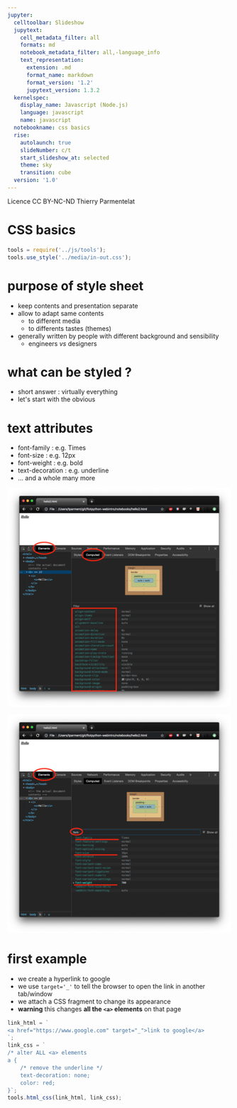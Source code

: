 ```yaml
---
jupyter:
  celltoolbar: Slideshow
  jupytext:
    cell_metadata_filter: all
    formats: md
    notebook_metadata_filter: all,-language_info
    text_representation:
      extension: .md
      format_name: markdown
      format_version: '1.2'
      jupytext_version: 1.3.2
  kernelspec:
    display_name: Javascript (Node.js)
    language: javascript
    name: javascript
  notebookname: css basics
  rise:
    autolaunch: true
    slideNumber: c/t
    start_slideshow_at: selected
    theme: sky
    transition: cube
  version: '1.0'
---
```


<div class="licence">
<span>Licence CC BY-NC-ND</span>
<span>Thierry Parmentelat</span>
</div>

<!-- #region slideshow={"slide_type": ""} -->
# CSS basics
<!-- #endregion -->

```javascript slideshow={"slide_type": "-"}
tools = require('../js/tools');
tools.use_style('../media/in-out.css');
```

<!-- #region slideshow={"slide_type": "slide"} -->
# purpose of style sheet

* keep contents and presentation separate
* allow to adapt same contents 
  * to different media
  * to differents tastes (themes)
* generally written by people with different background and sensibility
  * engineers *vs* designers
<!-- #endregion -->

<!-- #region slideshow={"slide_type": "slide"} -->
# what can be styled ?

* short answer : virtually everything
* let's start with the obvious
<!-- #endregion -->

<!-- #region slideshow={"slide_type": "slide"} -->
# text attributes

* font-family : e.g. Times
* font-size : e.g. 12px
* font-weight : e.g. bold
* text-decoration : e.g. underline
* … and a whole many more
<!-- #endregion -->

<!-- #region cell_style="center" slideshow={"slide_type": "slide"} -->
![](../media/list-attributes-all.png)
<!-- #endregion -->

<!-- #region cell_style="center" slideshow={"slide_type": "slide"} trusted=true -->
![](../media/list-attributes-filtered.png)
<!-- #endregion -->

<!-- #region slideshow={"slide_type": "slide"} -->
# first example
<!-- #endregion -->

* we create a hyperlink to google
* we use `target='_'` to tell the browser to open the link in another tab/window
* we attach a CSS fragment to change its appearance
* **warning** this changes **all the `<a>` elements** on that page

```javascript hide_input=true
link_html = `
<a href="https://www.google.com" target="_">link to google</a>
`;
link_css = `
/* alter ALL <a> elements
a {
    /* remove the underline */
    text-decoration: none;
    color: red;
}`;
tools.html_css(link_html, link_css);
```
